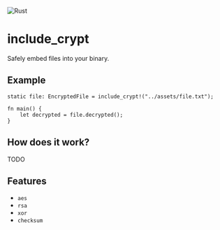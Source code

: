 ![Rust](https://github.com/not-matthias/include_crypt/workflows/Rust/badge.svg)

# include_crypt
Safely embed files into your binary.

## Example

```
static file: EncryptedFile = include_crypt!("../assets/file.txt");

fn main() {
    let decrypted = file.decrypted();
}
```

## How does it work? 

TODO

## Features

- `aes`
- `rsa`
- `xor`
- `checksum`

